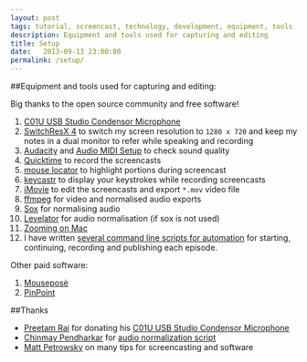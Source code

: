 ```yaml
---
layout: post
tags: tutorial, screencast, technology, development, equipment, tools
description: Equipment and tools used for capturing and editing
title: Setup
date:   2013-09-13 23:00:00
permalink: /setup/
---
```


##Equipment and tools used for capturing and editing:

Big thanks to the open source community and free software!

1. [C01U USB Studio Condensor Microphone](http://www.samsontech.com/samson/products/microphones/usb-microphones/c01u/)
1. [SwitchResX 4](http://www.madrau.com/download/latest/latest.html) to switch my screen resolution to `1280 x 720` and keep my notes in a dual monitor to refer while speaking and recording
1. [Audacity](http://audacity.sourceforge.net/) and [Audio MIDI Setup](http://en.wikipedia.org/wiki/Audio_MIDI_Setup) to check sound quality
1. [Quicktime](http://www.apple.com/quicktime/download/) to record the screencasts
1. [mouse locator](http://mouse-locator.en.softonic.com/mac) to highlight portions during screencast
1. [keycastr](http://download.cnet.com/KeyCastr/3000-2075_4-125977.html) to display your keystrokes while recording screencasts
1. [iMovie](http://www.apple.com/ilife/imovie/) to edit the screencasts and export `*.mov` video file
1. [ffmpeg](http://ffmpeg.org/) for video and normalised audio exports
1. [Sox](http://sox.sourceforge.net/) for normalising audio
1. [Levelator](http://www.conversationsnetwork.org/levelator) for audio normalisation (if sox is not used)
1. [Zooming on Mac](http://osxdaily.com/2012/01/02/enable-screen-zoom-in-mac-os-x-lion/)
1. I have written [several command line scripts for automation](https://github.com/sayanee/build-podcast/tree/master/automation) for starting, continuing, recording and publishing each episode.

Other paid software:

1. [Mouseposè](https://itunes.apple.com/app/mousepose/id405904955)
1. [PinPoint](https://itunes.apple.com/us/app/pinpoint/id408265505)


##Thanks

- [Preetam Rai](https://twitter.com/preetamrai) for donating his [C01U USB Studio Condensor Microphone](http://www.samsontech.com/samson/products/microphones/usb-microphones/c01u/)
- [Chinmay Pendharkar](https://twitter.com/ntt) for [audio normalization script](https://github.com/sayanee/build-podcast/blob/master/automation/norm)
- [Matt Petrowsky](https://twitter.com/mattpetrowsky) on many tips for screencasting and software
